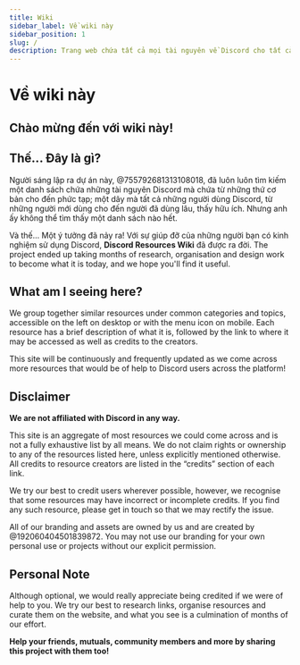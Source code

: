 ```yaml
---
title: Wiki
sidebar_label: Về wiki này
sidebar_position: 1
slug: /
description: Trang web chứa tất cả mọi tài nguyên về Discord cho tất cả mọi người, từ những người mới dùng cho đến những người đã dùng lâu năm.
---
```


# Về wiki này

## Chào mừng đến với wiki này!

## Thế... Đây là gì?

Người sáng lập ra dự án này, @755792681313108018, đã luôn luôn tìm kiếm một danh sách chứa những tài nguyên Discord mà chứa từ những thứ cơ bản cho đến phức tạp; một dãy mà tất cả những người dùng Discord, từ những người mới dùng cho đến người đã dùng lâu, thấy hữu ích. Nhưng anh ấy không thể tìm thấy một danh sách nào hết.

Và thế... Một ý tưởng đã nảy ra!
Với sự giúp đỡ của những người bạn có kinh nghiệm sử dụng Discord, **Discord Resources Wiki** đã được ra đời. The project ended up taking months of research, organisation and design work to become what it is today, and we hope you'll find it useful.

## What am I seeing here?

We group together similar resources under common categories and topics, accessible on the left on desktop or with the menu icon on mobile. Each resource has a brief description of what it is, followed by the link to where it may be accessed as well as credits to the creators.

This site will be continuously and frequently updated as we come across more resources that would be of help to Discord users across the platform!

## Disclaimer

**We are not affiliated with Discord in any way.**

This site is an aggregate of most resources we could come across and is not a fully exhaustive list by all means. We do not claim rights or ownership to any of the resources listed here, unless explicitly mentioned otherwise. All credits to resource creators are listed in the “credits” section of each link.

We try our best to credit users wherever possible, however, we recognise that some resources may have incorrect or incomplete credits. If you find any such resource, please get in touch so that we may rectify the issue.

All of our branding and assets are owned by us and are created by @192060404501839872. You may not use our branding for your own personal use or projects without our explicit permission.

## Personal Note

Although optional, we would really appreciate being credited if we were of help to you. We try our best to research links, organise resources and curate them on the website, and what you see is a culmination of months of our effort.

**Help your friends, mutuals, community members and more by sharing this project with them too!**
